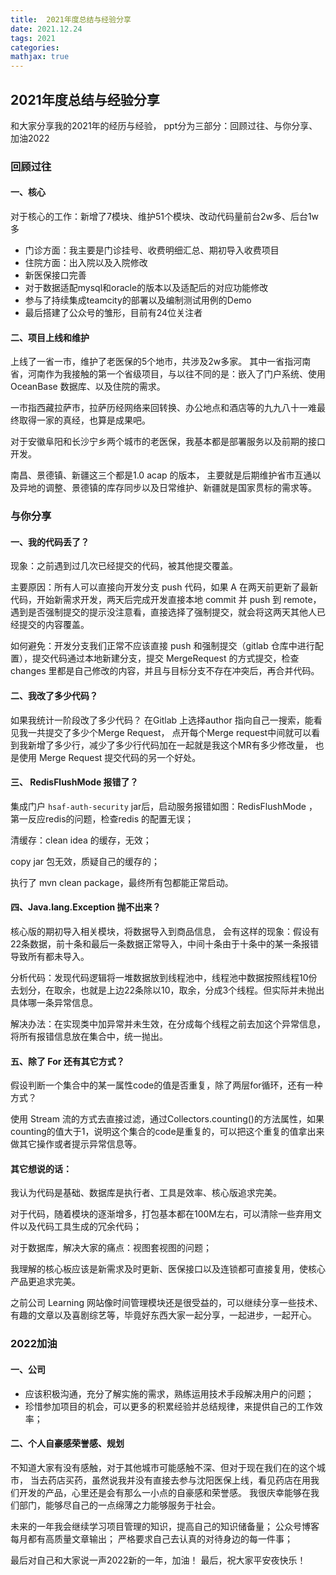 ```yaml
---
title:  2021年度总结与经验分享
date: 2021.12.24 
tags: 2021
categories:   
mathjax: true 
---
```


## 2021年度总结与经验分享 

和大家分享我的2021年的经历与经验，
ppt分为三部分：回顾过往、与你分享、加油2022

### 回顾过往

#### 一、核心
对于核心的工作：新增了7模块、维护51个模块、改动代码量前台2w多、后台1w多
- 门诊方面：我主要是门诊挂号、收费明细汇总、期初导入收费项目
- 住院方面：出入院以及入院修改
- 新医保接口完善
- 对于数据适配mysql和oracle的版本以及适配后的对应功能修改
- 参与了持续集成teamcity的部署以及编制测试用例的Demo
- 最后搭建了公众号的雏形，目前有24位关注者

#### 二、项目上线和维护
上线了一省一市，维护了老医保的5个地市，共涉及2w多家。
其中一省指河南省，河南作为我接触的第一个省级项目，与以往不同的是：嵌入了门户系统、使用OceanBase 数据库、以及住院的需求。

一市指西藏拉萨市，拉萨历经网络来回转换、办公地点和酒店等的九九八十一难最终取得一家的真经，也算是成果吧。

对于安徽阜阳和长沙宁乡两个城市的老医保，我基本都是部署服务以及前期的接口开发。

南昌、景德镇、新疆这三个都是1.0 acap 的版本，
主要就是后期维护省市互通以及异地的调整、景德镇的库存同步以及日常维护、新疆就是国家贯标的需求等。

### 与你分享

#### 一、我的代码丢了？
现象：之前遇到过几次已经提交的代码，被其他提交覆盖。

主要原因：所有人可以直接向开发分支 push 代码，如果 A 在两天前更新了最新代码，开始新需求开发，两天后完成开发直接本地 commit 并 push 到 remote，遇到是否强制提交的提示没注意看，直接选择了强制提交，就会将这两天其他人已经提交的内容覆盖。

如何避免：开发分支我们正常不应该直接 push 和强制提交（gitlab 仓库中进行配置），提交代码通过本地新建分支，提交 MergeRequest 的方式提交，检查 changes 里都是自己修改的内容，并且与目标分支不存在冲突后，再合并代码。

#### 二、我改了多少代码？
如果我统计一阶段改了多少代码？
在Gitlab 上选择author 指向自己一搜索，能看见我一共提交了多少个Merge Request，
点开每个Merge request中间就可以看到我新增了多少行，减少了多少行代码加在一起就是我这个MR有多少修改量，
也是使用 Merge Request 提交代码的另一个好处。

#### 三、 RedisFlushMode 报错了？
集成门户 `hsaf-auth-security` jar后，启动服务报错如图：RedisFlushMode ，
第一反应redis的问题，检查redis 的配置无误；

清缓存：clean idea 的缓存，无效；

copy jar 包无效，质疑自己的缓存的；

执行了 mvn clean package，最终所有包都能正常启动。

#### 四、Java.lang.Exception 抛不出来？
核心版的期初导入相关模块，将数据导入到商品信息，
会有这样的现象：假设有22条数据，前十条和最后一条数据正常导入，中间十条由于十条中的某一条报错导致所有都未导入。

分析代码：发现代码逻辑将一堆数据放到线程池中，线程池中数据按照线程10份去划分，在取余，也就是上边22条除以10，取余，分成3个线程。但实际并未抛出具体哪一条异常信息。

解决办法：在实现类中加异常并未生效，在分成每个线程之前去加这个异常信息，将所有报错信息放在集合中，统一抛出。


#### 五、除了 For 还有其它方式？
假设判断一个集合中的某一属性code的值是否重复，除了两层for循环，还有一种方式？

使用 Stream 流的方式去直接过滤，通过Collectors.counting()的方法属性，如果counting的值大于1，说明这个集合的code是重复的，可以把这个重复的值拿出来做其它操作或者提示异常信息等。

#### 其它想说的话：
我认为代码是基础、数据库是执行者、工具是效率、核心版追求完美。

对于代码，随着模块的逐渐增多，打包基本都在100M左右，可以清除一些弃用文件以及代码工具生成的冗余代码；

对于数据库，解决大家的痛点：视图套视图的问题；

我理解的核心板应该是新需求及时更新、医保接口以及连锁都可直接复用，使核心产品更追求完美。

之前公司 Learning 网站像时间管理模块还是很受益的，可以继续分享一些技术、有趣的文章以及喜剧综艺等，毕竟好东西大家一起分享，一起进步，一起开心。

### 2022加油
#### 一、公司
- 应该积极沟通，充分了解实施的需求，熟练运用技术手段解决用户的问题；
- 珍惜参加项目的机会，可以更多的积累经验并总结规律，来提供自己的工作效率；
#### 二、个人自豪感荣誉感、规划

不知道大家有没有感触，对于其他城市可能感触不深、但对于现在我们在的这个城市，
当去药店买药，虽然说我并没有直接去参与沈阳医保上线，看见药店在用我们开发的产品，心里还是会有那么一小点的自豪感和荣誉感。
我很庆幸能够在我们部门，能够尽自己的一点绵薄之力能够服务于社会。

未来的一年我会继续学习项目管理的知识，提高自己的知识储备量；
公众号博客每月都有高质量文章输出；
严格要求自己去认真的对待身边的每一件事；

最后对自己和大家说一声2022新的一年，加油！
最后，祝大家平安夜快乐！
